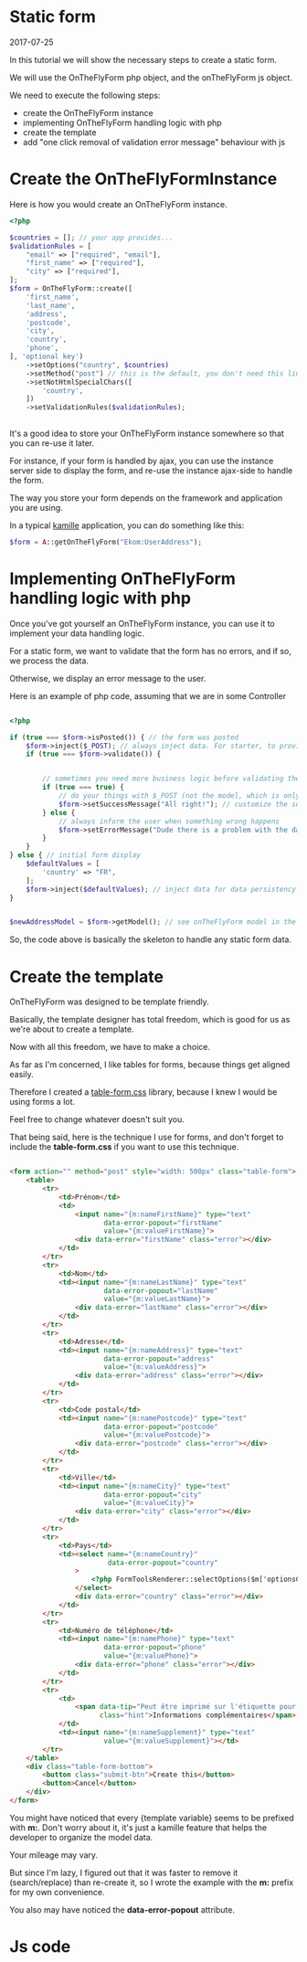 Static form
==============
2017-07-25


In this tutorial we will show the necessary steps to create a static form.

We will use the OnTheFlyForm php object, and the onTheFlyForm js object.



We need to execute the following steps:


- create the OnTheFlyForm instance
- implementing OnTheFlyForm handling logic with php 
- create the template 
- add "one click removal of validation error message" behaviour with js







Create the OnTheFlyFormInstance
==================

Here is how you would create an OnTheFlyForm instance.

```php
<?php

$countries = []; // your app provides...
$validationRules = [
    "email" => ["required", "email"],
    "first_name" => ["required"],
    "city" => ["required"],
]; 
$form = OnTheFlyForm::create([
    'first_name',
    'last_name',
    'address',
    'postcode',
    'city',
    'country',
    'phone',
], 'optional key')  
    ->setOptions("country", $countries)
    ->setMethod("post") // this is the default, you don't need this line
    ->setNotHtmlSpecialChars([
        'country',
    ])
    ->setValidationRules($validationRules);
 


```



It's a good idea to store your OnTheFlyForm instance somewhere so that you can re-use it later.

For instance, if your form is handled by ajax, you can use the instance server side to display
the form, and re-use the instance ajax-side to handle the form.


The way you store your form depends on the framework and application you are using.

In a typical [kamille](https://github.com/lingtalfi/Kamille) application, you can do something like this:


```php
$form = A::getOnTheFlyForm("Ekom:UserAddress");
```


Implementing OnTheFlyForm handling logic with php
============================

Once you've got yourself an OnTheFlyForm instance, you can use it to implement your data handling logic.

For a static form, we want to validate that the form has no errors, and if so, we process the data.

Otherwise, we display an error message to the user.



Here is an example of php code, assuming that we are in some Controller



```php

<?php

if (true === $form->isPosted()) { // the form was posted
    $form->inject($_POST); // always inject data. For starter, to provide data persistency in the view. Plus, the validate method also uses the injected data under the hood 
    if (true === $form->validate()) {


        // sometimes you need more business logic before validating the form...
        if (true === true) {
            // do your things with $_POST (not the model, which is only for the view)
            $form->setSuccessMessage("All right!"); // customize the success message if you don't want to use the default one
        } else {
            // always inform the user when something wrong happens
            $form->setErrorMessage("Dude there is a problem with the database! We're currently tackling the problem. Sorry for the inconvenience.");
        }
    }
} else { // initial form display
    $defaultValues = [
        'country' => "FR",
    ];
    $form->inject($defaultValues); // inject data for data persistency in the view
}


$newAddressModel = $form->getModel(); // see onTheFlyForm model in the doc for more details, you can pass the model to the template


```



So, the code above is basically the skeleton to handle any static form data.




Create the template
====================

OnTheFlyForm was designed to be template friendly.

Basically, the template designer has total freedom, which is good for us as we're about
to create a template.

Now with all this freedom, we have to make a choice.

As far as I'm concerned, I like tables for forms, because things get aligned easily. 

Therefore I created a [table-form.css](https://github.com/lingtalfi/table-form) library, because I knew I would be using forms a lot.

 
Feel free to change whatever doesn't suit you.

That being said, here is the technique I use for forms, and don't forget to include the **table-form.css**
if you want to use this technique.


```html

<form action="" method="post" style="width: 500px" class="table-form">
    <table>
        <tr>
            <td>Prénom</td>
            <td>
                <input name="{m:nameFirstName}" type="text"
                       data-error-popout="firstName"
                       value="{m:valueFirstName}">
                <div data-error="firstName" class="error"></div>
            </td>
        </tr>
        <tr>
            <td>Nom</td>
            <td><input name="{m:nameLastName}" type="text"
                       data-error-popout="lastName"
                       value="{m:valueLastName}">
                <div data-error="lastName" class="error"></div>
            </td>
        </tr>
        <tr>
            <td>Adresse</td>
            <td><input name="{m:nameAddress}" type="text"
                       data-error-popout="address"
                       value="{m:valueAddress}">
                <div data-error="address" class="error"></div>
            </td>
        </tr>
        <tr>
            <td>Code postal</td>
            <td><input name="{m:namePostcode}" type="text"
                       data-error-popout="postcode"
                       value="{m:valuePostcode}">
                <div data-error="postcode" class="error"></div>
            </td>
        </tr>
        <tr>
            <td>Ville</td>
            <td><input name="{m:nameCity}" type="text"
                       data-error-popout="city"
                       value="{m:valueCity}">
                <div data-error="city" class="error"></div>
            </td>
        </tr>
        <tr>
            <td>Pays</td>
            <td><select name="{m:nameCountry}"
                        data-error-popout="country"
                >
                    <?php FormToolsRenderer::selectOptions($m['optionsCountry'], $m['valueCountry']); ?>
                </select>
                <div data-error="country" class="error"></div>
            </td>
        </tr>
        <tr>
            <td>Numéro de téléphone</td>
            <td><input name="{m:namePhone}" type="text"
                       data-error-popout="phone"
                       value="{m:valuePhone}">
                <div data-error="phone" class="error"></div>
            </td>
        </tr>
        <tr>
            <td>
                <span data-tip="Peut être imprimé sur l'étiquette pour faciliter la livraison (par exemple le code d'accès de la résidence)."
                      class="hint">Informations complémentaires</span>
            </td>
            <td><input name="{m:nameSupplement}" type="text"
                       value="{m:valueSupplement}"></td>
        </tr>
    </table>
    <div class="table-form-bottom">
        <button class="submit-btn">Create this</button>
        <button>Cancel</button>
    </div>
</form>
```


You might have noticed that every {template variable} seems to be prefixed with **m:**.
Don't worry about it, it's just a kamille feature that helps the developer to organize
the model data. 

Your mileage may vary.

But since I'm lazy, I figured out that it was faster to remove it (search/replace) than re-create it,
so I wrote the example with the **m:** prefix for my own convenience.

You also may have noticed the **data-error-popout** attribute.









Js code
=============





 